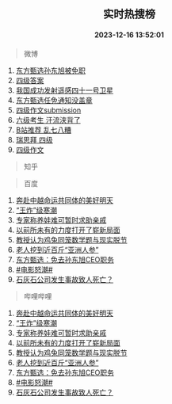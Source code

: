 <div align="center"><h2>实时热搜榜</h2><h4>2023-12-16 13:52:01</h4></div>

> 微博  

1. [东方甄选孙东旭被免职](https://s.weibo.com/weibo?q=%23%E4%B8%9C%E6%96%B9%E7%94%84%E9%80%89%E5%AD%99%E4%B8%9C%E6%97%AD%E8%A2%AB%E5%85%8D%E8%81%8C%23&t=31&band_rank=1&Refer=top)<br />
2. [四级答案](https://s.weibo.com/weibo?q=%E5%9B%9B%E7%BA%A7%E7%AD%94%E6%A1%88&t=31&band_rank=2&Refer=top)<br />
3. [我国成功发射遥感四十一号卫星](https://s.weibo.com/weibo?q=%23%E6%88%91%E5%9B%BD%E6%88%90%E5%8A%9F%E5%8F%91%E5%B0%84%E9%81%A5%E6%84%9F%E5%9B%9B%E5%8D%81%E4%B8%80%E5%8F%B7%E5%8D%AB%E6%98%9F%23&t=31&band_rank=3&Refer=top)<br />
4. [东方甄选任免通知没盖章](https://s.weibo.com/weibo?q=%23%E4%B8%9C%E6%96%B9%E7%94%84%E9%80%89%E4%BB%BB%E5%85%8D%E9%80%9A%E7%9F%A5%E6%B2%A1%E7%9B%96%E7%AB%A0%23&t=31&band_rank=4&Refer=top)<br />
5. [四级作文submission](https://s.weibo.com/weibo?q=%23%E5%9B%9B%E7%BA%A7%E4%BD%9C%E6%96%87submission%23&t=31&band_rank=5&Refer=top)<br />
6. [六级考生 汗流浃背了](https://s.weibo.com/weibo?q=%E5%85%AD%E7%BA%A7%E8%80%83%E7%94%9F%20%E6%B1%97%E6%B5%81%E6%B5%83%E8%83%8C%E4%BA%86&t=31&band_rank=6&Refer=top)<br />
7. [B站推荐 乱七八糟](https://s.weibo.com/weibo?q=B%E7%AB%99%E6%8E%A8%E8%8D%90%20%E4%B9%B1%E4%B8%83%E5%85%AB%E7%B3%9F&t=31&band_rank=7&Refer=top)<br />
8. [瑞思拜 四级](https://s.weibo.com/weibo?q=%E7%91%9E%E6%80%9D%E6%8B%9C%20%E5%9B%9B%E7%BA%A7&t=31&band_rank=8&Refer=top)<br />
9. [四级作文](https://s.weibo.com/weibo?q=%E5%9B%9B%E7%BA%A7%E4%BD%9C%E6%96%87&t=31&band_rank=9&Refer=top)<br />

> 知乎  


> 百度  

1. [奔赴中越命运共同体的美好明天](https://www.baidu.com/s?wd=%E5%A5%94%E8%B5%B4%E4%B8%AD%E8%B6%8A%E5%91%BD%E8%BF%90%E5%85%B1%E5%90%8C%E4%BD%93%E7%9A%84%E7%BE%8E%E5%A5%BD%E6%98%8E%E5%A4%A9&sa=fyb_news&rsv_dl=fyb_news)<br />
2. [“王炸”级寒潮](https://www.baidu.com/s?wd=%E2%80%9C%E7%8E%8B%E7%82%B8%E2%80%9D%E7%BA%A7%E5%AF%92%E6%BD%AE&sa=fyb_news&rsv_dl=fyb_news)<br />
3. [专家称养娃难可暂时求助亲戚](https://www.baidu.com/s?wd=%E4%B8%93%E5%AE%B6%E7%A7%B0%E5%85%BB%E5%A8%83%E9%9A%BE%E5%8F%AF%E6%9A%82%E6%97%B6%E6%B1%82%E5%8A%A9%E4%BA%B2%E6%88%9A&sa=fyb_news&rsv_dl=fyb_news)<br />
4. [以前所未有的力度打开了崭新局面](https://www.baidu.com/s?wd=%E4%BB%A5%E5%89%8D%E6%89%80%E6%9C%AA%E6%9C%89%E7%9A%84%E5%8A%9B%E5%BA%A6%E6%89%93%E5%BC%80%E4%BA%86%E5%B4%AD%E6%96%B0%E5%B1%80%E9%9D%A2&sa=fyb_news&rsv_dl=fyb_news)<br />
5. [教授认为鸡兔同笼数学题与现实脱节](https://www.baidu.com/s?wd=%E6%95%99%E6%8E%88%E8%AE%A4%E4%B8%BA%E9%B8%A1%E5%85%94%E5%90%8C%E7%AC%BC%E6%95%B0%E5%AD%A6%E9%A2%98%E4%B8%8E%E7%8E%B0%E5%AE%9E%E8%84%B1%E8%8A%82&sa=fyb_news&rsv_dl=fyb_news)<br />
6. [老人挖到近百斤“亚洲人参”](https://www.baidu.com/s?wd=%E8%80%81%E4%BA%BA%E6%8C%96%E5%88%B0%E8%BF%91%E7%99%BE%E6%96%A4%E2%80%9C%E4%BA%9A%E6%B4%B2%E4%BA%BA%E5%8F%82%E2%80%9D&sa=fyb_news&rsv_dl=fyb_news)<br />
7. [东方甄选：免去孙东旭CEO职务](https://www.baidu.com/s?wd=%E4%B8%9C%E6%96%B9%E7%94%84%E9%80%89%EF%BC%9A%E5%85%8D%E5%8E%BB%E5%AD%99%E4%B8%9C%E6%97%ADCEO%E8%81%8C%E5%8A%A1&sa=fyb_news&rsv_dl=fyb_news)<br />
8. [#电影怒潮#](https://www.baidu.com/s?wd=%23%E7%94%B5%E5%BD%B1%E6%80%92%E6%BD%AE%23&sa=fyb_news&rsv_dl=fyb_news)<br />
9. [石灰石公司发生事故致人死亡？](https://www.baidu.com/s?wd=%E7%9F%B3%E7%81%B0%E7%9F%B3%E5%85%AC%E5%8F%B8%E5%8F%91%E7%94%9F%E4%BA%8B%E6%95%85%E8%87%B4%E4%BA%BA%E6%AD%BB%E4%BA%A1%EF%BC%9F&sa=fyb_news&rsv_dl=fyb_news)<br />

> 哔哩哔哩  

1. [奔赴中越命运共同体的美好明天](https://www.baidu.com/s?wd=%E5%A5%94%E8%B5%B4%E4%B8%AD%E8%B6%8A%E5%91%BD%E8%BF%90%E5%85%B1%E5%90%8C%E4%BD%93%E7%9A%84%E7%BE%8E%E5%A5%BD%E6%98%8E%E5%A4%A9&sa=fyb_news&rsv_dl=fyb_news)<br />
2. [“王炸”级寒潮](https://www.baidu.com/s?wd=%E2%80%9C%E7%8E%8B%E7%82%B8%E2%80%9D%E7%BA%A7%E5%AF%92%E6%BD%AE&sa=fyb_news&rsv_dl=fyb_news)<br />
3. [专家称养娃难可暂时求助亲戚](https://www.baidu.com/s?wd=%E4%B8%93%E5%AE%B6%E7%A7%B0%E5%85%BB%E5%A8%83%E9%9A%BE%E5%8F%AF%E6%9A%82%E6%97%B6%E6%B1%82%E5%8A%A9%E4%BA%B2%E6%88%9A&sa=fyb_news&rsv_dl=fyb_news)<br />
4. [以前所未有的力度打开了崭新局面](https://www.baidu.com/s?wd=%E4%BB%A5%E5%89%8D%E6%89%80%E6%9C%AA%E6%9C%89%E7%9A%84%E5%8A%9B%E5%BA%A6%E6%89%93%E5%BC%80%E4%BA%86%E5%B4%AD%E6%96%B0%E5%B1%80%E9%9D%A2&sa=fyb_news&rsv_dl=fyb_news)<br />
5. [教授认为鸡兔同笼数学题与现实脱节](https://www.baidu.com/s?wd=%E6%95%99%E6%8E%88%E8%AE%A4%E4%B8%BA%E9%B8%A1%E5%85%94%E5%90%8C%E7%AC%BC%E6%95%B0%E5%AD%A6%E9%A2%98%E4%B8%8E%E7%8E%B0%E5%AE%9E%E8%84%B1%E8%8A%82&sa=fyb_news&rsv_dl=fyb_news)<br />
6. [老人挖到近百斤“亚洲人参”](https://www.baidu.com/s?wd=%E8%80%81%E4%BA%BA%E6%8C%96%E5%88%B0%E8%BF%91%E7%99%BE%E6%96%A4%E2%80%9C%E4%BA%9A%E6%B4%B2%E4%BA%BA%E5%8F%82%E2%80%9D&sa=fyb_news&rsv_dl=fyb_news)<br />
7. [东方甄选：免去孙东旭CEO职务](https://www.baidu.com/s?wd=%E4%B8%9C%E6%96%B9%E7%94%84%E9%80%89%EF%BC%9A%E5%85%8D%E5%8E%BB%E5%AD%99%E4%B8%9C%E6%97%ADCEO%E8%81%8C%E5%8A%A1&sa=fyb_news&rsv_dl=fyb_news)<br />
8. [#电影怒潮#](https://www.baidu.com/s?wd=%23%E7%94%B5%E5%BD%B1%E6%80%92%E6%BD%AE%23&sa=fyb_news&rsv_dl=fyb_news)<br />
9. [石灰石公司发生事故致人死亡？](https://www.baidu.com/s?wd=%E7%9F%B3%E7%81%B0%E7%9F%B3%E5%85%AC%E5%8F%B8%E5%8F%91%E7%94%9F%E4%BA%8B%E6%95%85%E8%87%B4%E4%BA%BA%E6%AD%BB%E4%BA%A1%EF%BC%9F&sa=fyb_news&rsv_dl=fyb_news)<br />

